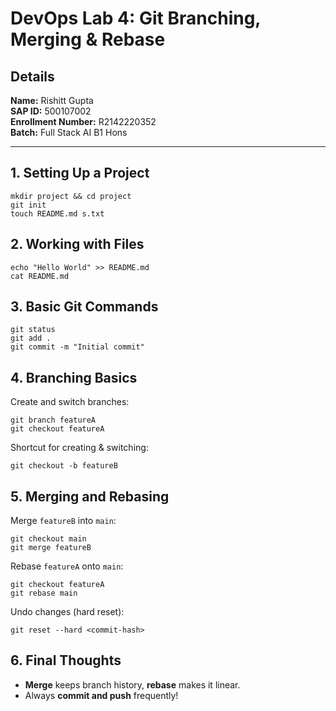# DevOps Lab 4: Git Branching, Merging & Rebase  

## Details  
**Name:** Rishitt Gupta  
**SAP ID:** 500107002  
**Enrollment Number:** R2142220352  
**Batch:** Full Stack AI B1 Hons  

---  

## 1. Setting Up a Project  
```
mkdir project && cd project  
git init  
touch README.md s.txt  
```  

## 2. Working with Files  
```
echo "Hello World" >> README.md  
cat README.md  
```  

## 3. Basic Git Commands  
```
git status  
git add .  
git commit -m "Initial commit"  
```  

## 4. Branching Basics  
Create and switch branches:  
```
git branch featureA  
git checkout featureA  
```  
Shortcut for creating & switching:  
```
git checkout -b featureB  
```  

## 5. Merging and Rebasing  
Merge `featureB` into `main`:  
```
git checkout main  
git merge featureB  
```  
Rebase `featureA` onto `main`:  
```
git checkout featureA  
git rebase main  
```  
Undo changes (hard reset):  
```
git reset --hard <commit-hash>  
```  

## 6. Final Thoughts  
- **Merge** keeps branch history, **rebase** makes it linear.  
- Always **commit and push** frequently!
